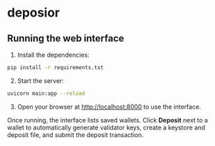 # deposior

## Running the web interface

1. Install the dependencies:

```bash
pip install -r requirements.txt
```

2. Start the server:

```bash
uvicorn main:app --reload
```

3. Open your browser at [http://localhost:8000](http://localhost:8000) to use the interface.

Once running, the interface lists saved wallets. Click **Deposit** next to a wallet to automatically
generate validator keys, create a keystore and deposit file, and submit the deposit transaction.
